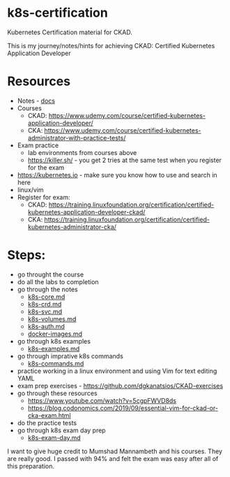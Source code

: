 # k8s-certification
Kubernetes Certification material for CKAD.

This is my journey/notes/hints for achieving CKAD: Certified Kubernetes Application Developer

# Resources
- Notes - [docs](docs)
- Courses
  - CKAD: https://www.udemy.com/course/certified-kubernetes-application-developer/
  - CKA: https://www.udemy.com/course/certified-kubernetes-administrator-with-practice-tests/
- Exam practice
  - lab environments from courses above
  - https://killer.sh/ - you get 2 tries at the same test when you register for the exam
- https://kubernetes.io - make sure you know how to use and search in here
- linux/vim
- Register for exam: 
  - CKAD: https://training.linuxfoundation.org/certification/certified-kubernetes-application-developer-ckad/
  - CKA: https://training.linuxfoundation.org/certification/certified-kubernetes-administrator-cka/

# Steps:
- go throught the course
- do all the labs to completion
- go through the notes
  - [k8s-core.md](docs/k8s-core.md)
  - [k8s-crd.md](docs/k8s-crd.md)
  - [k8s-svc.md](docs/k8s-svc.md)
  - [k8s-volumes.md](docs/k8s-volumes.md)
  - [k8s-auth.md](docs/k8s-auth.md)
  - [docker-images.md](docs/docker-images.md)
- go through k8s examples
  - [k8s-examples.md](docs/k8s-examples.md)
- go through imprative k8s commands
  - [k8s-commands.md](docs/k8s-commands.md)
- practice working in a linux environment and using Vim for text editing YAML
- exam prep exercises - https://github.com/dgkanatsios/CKAD-exercises
- go through these resources
  - https://www.youtube.com/watch?v=5cgpFWVD8ds
  - https://blog.codonomics.com/2019/09/essential-vim-for-ckad-or-cka-exam.html
- do the practice tests
- go through k8s exam day prep
  - [k8s-exam-day.md](docs/k8s-exam-day.md)

I want to give huge credit to Mumshad Mannambeth and his courses. They are really good. I passed with 94% and felt the exam was easy after all of this preparation.